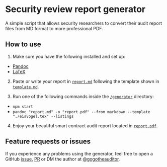 # Security review report generator

A simple script that allows security researchers to convert their audit report files from MD format to more professional PDF.

## How to use

1. Make sure you have the following installed and set up:
 - [Pandoc](https://pandoc.org/)
 - [LaTeX](https://www.latex-project.org/)

2. Paste or write your report in [`report.md`](./report/report.md) following the template shown in [`template.md`](./template/template.md).

3. Run one of the following commands inside the [`/generator`](.) directory:
 - `npm start`
 - `pandoc "report.md" -o "report.pdf" --from markdown --template "./eisvogel.tex" --listings`
 
4. Enjoy your beautiful smart contract audit report located in [`report.pdf`](./report/report.pdf).

## Feature requests or issues

If you experience any problems using the generator, feel free to open a GitHub [issue](https://github.com/gogotheauditor/audits/issues/new), [PR](https://github.com/gogotheauditor/audits/pulls) or DM the author at [@gogotheauditor](https://twitter.com/gogotheauditor).
